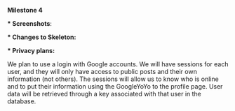 __Milestone 4__ 

__* Screenshots__: 

__* Changes to Skeleton:__ 

__* Privacy plans:__

We plan to use a login with Google accounts. We will have sessions for each user, and they will only have access to public posts and their own information (not others). The sessions will allow us to know who is online and to put their information using the GoogleYoYo to the profile page. User data will be retrieved through a key associated with that user in the database. 

